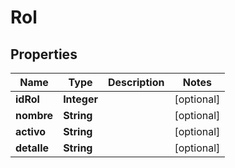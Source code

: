 

# Rol

## Properties

Name | Type | Description | Notes
------------ | ------------- | ------------- | -------------
**idRol** | **Integer** |  |  [optional]
**nombre** | **String** |  |  [optional]
**activo** | **String** |  |  [optional]
**detalle** | **String** |  |  [optional]



